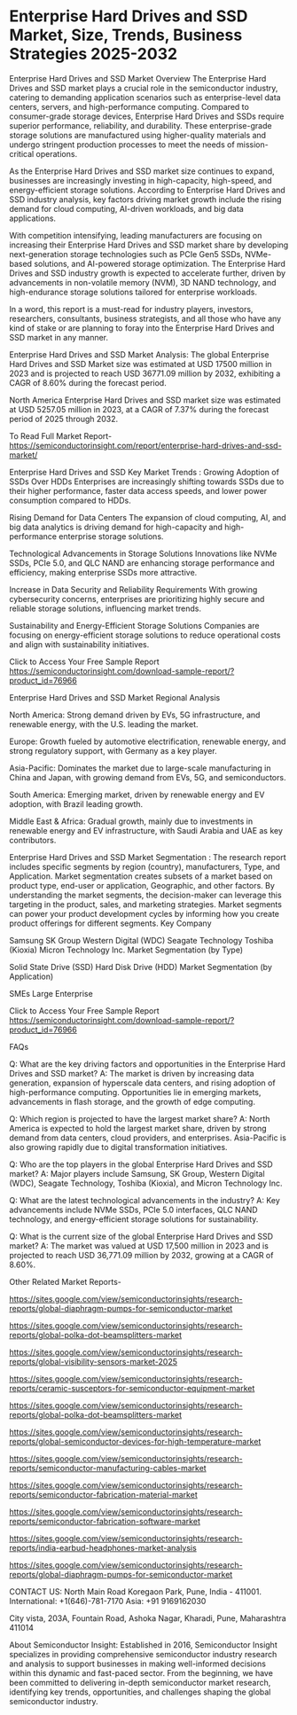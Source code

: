 <h1>Enterprise Hard Drives and SSD Market, Size, Trends, Business Strategies 2025-2032</h1>
Enterprise Hard Drives and SSD Market Overview
The Enterprise Hard Drives and SSD market plays a crucial role in the semiconductor industry, catering to demanding application scenarios such as enterprise-level data centers, servers, and high-performance computing. Compared to consumer-grade storage devices, Enterprise Hard Drives and SSDs require superior performance, reliability, and durability. These enterprise-grade storage solutions are manufactured using higher-quality materials and undergo stringent production processes to meet the needs of mission-critical operations.

As the Enterprise Hard Drives and SSD market size continues to expand, businesses are increasingly investing in high-capacity, high-speed, and energy-efficient storage solutions. According to Enterprise Hard Drives and SSD industry analysis, key factors driving market growth include the rising demand for cloud computing, AI-driven workloads, and big data applications.

With competition intensifying, leading manufacturers are focusing on increasing their Enterprise Hard Drives and SSD market share by developing next-generation storage technologies such as PCIe Gen5 SSDs, NVMe-based solutions, and AI-powered storage optimization. The Enterprise Hard Drives and SSD industry growth is expected to accelerate further, driven by advancements in non-volatile memory (NVM), 3D NAND technology, and high-endurance storage solutions tailored for enterprise workloads.

In a word, this report is a must-read for industry players, investors, researchers, consultants, business strategists, and all those who have any kind of stake or are planning to foray into the Enterprise Hard Drives and SSD market in any manner.

Enterprise Hard Drives and SSD Market Analysis:
The global Enterprise Hard Drives and SSD Market size was estimated at USD 17500 million in 2023 and is projected to reach USD 36771.09 million by 2032, exhibiting a CAGR of 8.60% during the forecast period.

North America Enterprise Hard Drives and SSD market size was estimated at USD 5257.05 million in 2023, at a CAGR of 7.37% during the forecast period of 2025 through 2032.

To Read Full Market Report-
https://semiconductorinsight.com/report/enterprise-hard-drives-and-ssd-market/

Enterprise Hard Drives and SSD Key Market Trends :
Growing Adoption of SSDs Over HDDs
Enterprises are increasingly shifting towards SSDs due to their higher performance, faster data access speeds, and lower power consumption compared to HDDs.

Rising Demand for Data Centers
The expansion of cloud computing, AI, and big data analytics is driving demand for high-capacity and high-performance enterprise storage solutions.

Technological Advancements in Storage Solutions
Innovations like NVMe SSDs, PCIe 5.0, and QLC NAND are enhancing storage performance and efficiency, making enterprise SSDs more attractive.

Increase in Data Security and Reliability Requirements
With growing cybersecurity concerns, enterprises are prioritizing highly secure and reliable storage solutions, influencing market trends.

Sustainability and Energy-Efficient Storage Solutions
Companies are focusing on energy-efficient storage solutions to reduce operational costs and align with sustainability initiatives.

Click to Access Your Free Sample Report
https://semiconductorinsight.com/download-sample-report/?product_id=76966

Enterprise Hard Drives and SSD Market Regional Analysis

North America:
Strong demand driven by EVs, 5G infrastructure, and renewable energy, with the U.S. leading the market.

Europe:
Growth fueled by automotive electrification, renewable energy, and strong regulatory support, with Germany as a key player.

Asia-Pacific:
Dominates the market due to large-scale manufacturing in China and Japan, with growing demand from EVs, 5G, and semiconductors.

South America:
Emerging market, driven by renewable energy and EV adoption, with Brazil leading growth.

Middle East & Africa:
Gradual growth, mainly due to investments in renewable energy and EV infrastructure, with Saudi Arabia and UAE as key contributors.

Enterprise Hard Drives and SSD Market Segmentation :
The research report includes specific segments by region (country), manufacturers, Type, and Application. Market segmentation creates subsets of a market based on product type, end-user or application, Geographic, and other factors. By understanding the market segments, the decision-maker can leverage this targeting in the product, sales, and marketing strategies. Market segments can power your product development cycles by informing how you create product offerings for different segments.
Key Company

Samsung
SK Group
Western Digital (WDC)
Seagate Technology
Toshiba (Kioxia)
Micron Technology Inc.
Market Segmentation (by Type)

Solid State Drive (SSD)
Hard Disk Drive (HDD)
Market Segmentation (by Application)

SMEs
Large Enterprise

Click to Access Your Free Sample Report
https://semiconductorinsight.com/download-sample-report/?product_id=76966

FAQs


Q: What are the key driving factors and opportunities in the Enterprise Hard Drives and SSD market?
A: The market is driven by increasing data generation, expansion of hyperscale data centers, and rising adoption of high-performance computing. Opportunities lie in emerging markets, advancements in flash storage, and the growth of edge computing.

Q: Which region is projected to have the largest market share?
A: North America is expected to hold the largest market share, driven by strong demand from data centers, cloud providers, and enterprises. Asia-Pacific is also growing rapidly due to digital transformation initiatives.

Q: Who are the top players in the global Enterprise Hard Drives and SSD market?
A: Major players include Samsung, SK Group, Western Digital (WDC), Seagate Technology, Toshiba (Kioxia), and Micron Technology Inc.

Q: What are the latest technological advancements in the industry?
A: Key advancements include NVMe SSDs, PCIe 5.0 interfaces, QLC NAND technology, and energy-efficient storage solutions for sustainability.

Q: What is the current size of the global Enterprise Hard Drives and SSD market?
A: The market was valued at USD 17,500 million in 2023 and is projected to reach USD 36,771.09 million by 2032, growing at a CAGR of 8.60%.

Other Related Market Reports-

https://sites.google.com/view/semiconductorinsights/research-reports/global-diaphragm-pumps-for-semiconductor-market

https://sites.google.com/view/semiconductorinsights/research-reports/global-polka-dot-beamsplitters-market

https://sites.google.com/view/semiconductorinsights/research-reports/global-visibility-sensors-market-2025

https://sites.google.com/view/semiconductorinsights/research-reports/ceramic-susceptors-for-semiconductor-equipment-market

https://sites.google.com/view/semiconductorinsights/research-reports/global-polka-dot-beamsplitters-market

https://sites.google.com/view/semiconductorinsights/research-reports/global-semiconductor-devices-for-high-temperature-market

https://sites.google.com/view/semiconductorinsights/research-reports/semiconductor-manufacturing-cables-market

https://sites.google.com/view/semiconductorinsights/research-reports/semiconductor-fabrication-material-market

https://sites.google.com/view/semiconductorinsights/research-reports/semiconductor-fabrication-software-market

https://sites.google.com/view/semiconductorinsights/research-reports/india-earbud-headphones-market-analysis

https://sites.google.com/view/semiconductorinsights/research-reports/global-diaphragm-pumps-for-semiconductor-market

CONTACT US:
North Main Road Koregaon Park, Pune, India - 411001.
International: +1(646)-781-7170
Asia: +91 9169162030

City vista, 203A, Fountain Road, Ashoka Nagar, Kharadi, Pune, Maharashtra 411014

About Semiconductor Insight:
Established in 2016, Semiconductor Insight specializes in providing comprehensive semiconductor industry research and analysis to support businesses in making well-informed decisions within this dynamic and fast-paced sector. From the beginning, we have been committed to delivering in-depth semiconductor market research, identifying key trends, opportunities, and challenges shaping the global semiconductor industry.
